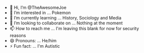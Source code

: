 - 👋 Hi, I’m @TheAwesomeJoe
- 👀 I’m interested in ... Pokemon
- 🌱 I’m currently learning ... History, Sociology and Media
- 💞️ I’m looking to collaborate on ... Nothing at the moment
- 📫 How to reach me ... I'm leaving this blank for now for security reasons
- 😄 Pronouns: ... He/him
- ⚡ Fun fact: ... I'm Autistic

<!---
TheAwesomeJoe/TheAwesomeJoe is a ✨ special ✨ repository because its `README.md` (this file) appears on your GitHub profile.
You can click the Preview link to take a look at your changes.
--->
